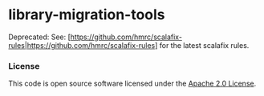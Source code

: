 
# library-migration-tools

Deprecated:
See: [https://github.com/hmrc/scalafix-rules|https://github.com/hmrc/scalafix-rules] for the latest scalafix rules. 

### License

This code is open source software licensed under the [Apache 2.0 License]("http://www.apache.org/licenses/LICENSE-2.0.html").
    
